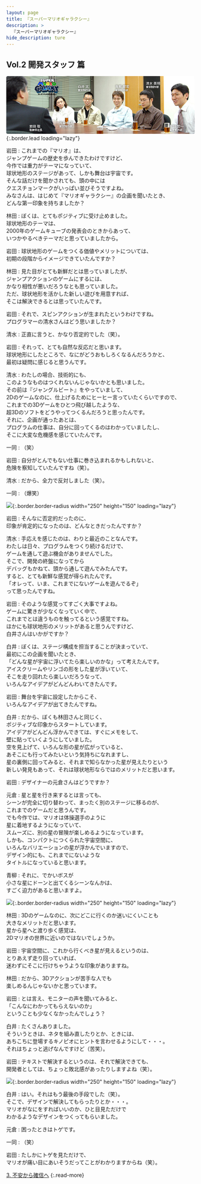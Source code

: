 ```yaml
---
layout: page
title: 『スーパーマリオギャラクシー』
description: >
  『スーパーマリオギャラクシー』
hide_description: ture
---
```


## Vol.2 開発スタッフ 篇

![](/interviews/jp/wii/rmgj/vol2/img/mainvisual.jpg){:.border.lead loading="lazy"}

岩田
: これまでの『マリオ』は、<br>ジャンプゲームの歴史を歩んできたわけですけど、<br>今作では重力がテーマになっていて、<br>球状地形のステージがあって、しかも舞台は宇宙です。<br>そんな話だけを聞かされても、頭の中には<br>クエスチョンマークがいっぱい並びそうですよね。<br>みなさんは、はじめて『マリオギャラクシー』の企画を聞いたとき、<br>どんな第一印象を持ちましたか？

林田
: ぼくは、とてもポジティブに受け止めました。<br>球状地形のテーマは、<br>2000年のゲームキューブの発表会のときからあって、<br>いつかやるべきテーマだと思っていましたから。

岩田
: 球状地形のゲームをつくる価値やメリットについては、<br>初期の段階からイメージできていたんですか？

林田
: 見た目がとても新鮮だとは思っていましたが、<br>ジャンプアクションのゲームにするには、<br>かなり相性が悪いだろうなとも思っていました。<br>ただ、球状地形を活かした新しい遊びを用意すれば、<br>そこは解決できるとは思っていたんです。

岩田
: それで、スピンアクションが生まれたというわけですね。<br>プログラマーの清水さんはどう思いましたか？

清水
: 正直に言うと、かなり否定的でした（笑）。

岩田
: それって、とても自然な反応だと思います。<br>球状地形にしたところで、なにがどうおもしろくなるんだろうかと、<br>最初は疑問に感じると思うんです。

清水
: わたしの場合、技術的にも、<br>このようなものはつくれないんじゃないかとも思いました。<br>その前は『ジャングルビート』をやっていまして、<br>2Dのゲームなのに、仕上げるためにヒーヒー言っていたくらいですので、<br>これまでの3Dゲームをひとつ飛び越したような、<br>超3Dのソフトをどうやってつくるんだろうと思ったんです。<br>それに、企画が通ったあとは、<br>プログラムの仕事は、自分に回ってくるのはわかっていましたし、<br>そこに大変な危機感を感じていたんです。

一同
: （笑）

岩田
: 自分がとんでもない仕事に巻き込まれるかもしれないと、<br>危険を察知していたんですね（笑）。

清水
: だから、全力で反対しました（笑）。

一同
: （爆笑）

![](/interviews/jp/wii/rmgj/vol2/img/photo6.jpg){:.border.border-radius width="250" height="150" loading="lazy"}

岩田
: そんなに否定的だったのに、<br>印象が肯定的になったのは、どんなときだったんですか？

清水
: 手応えを感じたのは、わりと最近のことなんです。<br>わたしは日々、プログラムをつくり続けるだけで、<br>ゲームを通して遊ぶ機会がありませんでした。<br>そこで、開発の終盤になってから<br>デバッグもかねて、頭から通して遊んでみたんです。<br>すると、とても新鮮な感覚が得られたんです。<br>「オレって、いま、これまでにないゲームを遊んでるぞ」<br>って思ったんですね。

岩田
: そのような感覚ってすごく大事ですよね。<br>ゲームに驚きが少なくなっていく中で、<br>これまでとは違うものを触ってるという感覚ですね。<br>ほかにも球状地形のメリットがあると思うんですけど、<br>白井さんはいかがですか？

白井
: ぼくは、ステージ構成を担当することが決まっていて、<br>最初にこの企画を聞いたとき、<br>「どんな星が宇宙に浮いてたら楽しいのかな」って考えたんです。<br>アイスクリームやリンゴの形をした星が浮いていて、<br>そこを走り回れたら楽しいだろうなって、<br>いろんなアイデアがどんどんわいてきたんです。

岩田
: 舞台を宇宙に設定したからこそ、<br>いろんなアイデアが出てきたんですね。

白井
: だから、ぼくも林田さんと同じく、<br>ポジティブな印象からスタートしています。<br>アイデアがどんどん浮かんできては、すぐにメモをして、<br>壁に貼っていくようにしていました。<br>空を見上げて、いろんな形の星が広がっていると、<br>あそこにも行ってみたいという気持ちになれますし、<br>星の裏側に回ってみると、それまで知らなかった星が見えたりという<br>新しい発見もあって、それは球状地形ならではのメリットだと思います。

岩田
: デザイナーの元倉さんはどうですか？

元倉
: 星と星を行き来するとは言っても、<br>シーンが完全に切り替わって、まったく別のステージに移るのが、<br>これまでのゲームだと思うんです。<br>でも今作では、マリオは体操選手のように<br>星に着地するようになっていて、<br>スムーズに、別の星の冒険が楽しめるようになっています。<br>しかも、コンパクトにつくられた宇宙空間に、<br>いろんなバリエーションの星が浮かんでいますので、<br>デザイン的にも、これまでにないような<br>タイトルになっていると思います。

青柳
: それに、でかいボスが<br>小さな星にドーンと出てくるシーンなんかは、<br>すごく迫力があると思いますよ。

![](/interviews/jp/wii/rmgj/vol2/img/photo7.jpg){:.border.border-radius width="250" height="150" loading="lazy"}

林田
: 3Dのゲームなのに、次にどこに行くのか迷いにくいことも<br>大きなメリットだと思います。<br>星から星へと渡り歩く感覚は、<br>2Dマリオの世界に近いのではないでしょうか。

岩田
: 宇宙空間に、これから行くべき星が見えるというのは、<br>とりあえず走り回っていれば、<br>迷わずにそこに行けちゃうような印象がありますね。

林田
: だから、3Dアクションが苦手な人でも<br>楽しめるんじゃないかと思っています。

岩田
: とは言え、モニターの声を聞いてみると、<br>「こんなにわかってもらえないのか」<br>ということも少なくなかったんでしょう？

白井
: たくさんありました。<br>そういうときは、ネタを組み直したりとか、ときには、<br>あちこちに登場するキノピオにヒントを言わせるようにして・・・。<br>それはちょっと逃げなんですけど（苦笑）。

岩田
: テキストで解決するというのは、それで解決できても、<br>開発者としては、ちょっと敗北感があったりしますよね（笑）。

![](/interviews/jp/wii/rmgj/vol2/img/photo8.jpg){:.border.border-radius width="250" height="150" loading="lazy"}

白井
: はい。それはもう最後の手段でした（笑）。<br>そこで、デザインで解決してもらったりとか・・・。<br>マリオがなにをすればいいのか、ひと目見ただけで<br>わかるようなデザインをつくってもらいました。

元倉
: 困ったときはトゲです。

一同
: （笑）

岩田
: たしかにトゲを見ただけで、<br>マリオが痛い目にあいそうだってことがわかりますからね（笑）。

[3. 不安から確信へ](3.md)
{:.read-more}

